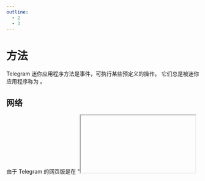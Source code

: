 ```yaml
---
outline:
  - 2
  - 3
---
```


# 方法

Telegram 迷你应用程序方法是事件，可执行某些预定义的操作。 它们总是被迷你应用程序称为
。

## 网络

由于 Telegram 的网页版是在 "<iframe/>"标签中显示前端应用程序，因此
使用两个 iframe 之间的默认通信方式--通过 "window.parent.postMessage "函数发送信息
。

第一个参数是一个 JSON 对象，**转换为字符串**。 该对象应
具有此接口：

```typescript
interface MessageJSON {
  eventType: string;
  eventData: any;
}
```

第二个参数是 `targetOrigin` - 允许的父 iframe 起源。 我们建议在不安全的情况下避免使用通配符 `*`* 您的应用程序可能不是被
  Telegram 插入，而是被另一个 iframe 插入，而后者仍能与您的应用程序通信并接收
  的一些数据。

作为默认值，您可以使用 `https://web.telegram.org`。

因此，正如你所看到的，每个方法都有自己的名称，由 `eventType` 表示，参数存储在
的 `eventData` 属性中。 下面是使用示例：

```typescript
const data = JSON.stringify({
  eventType: 'web_app_setup_back_button',
  eventData: {
    is_visible: true,
  },
});

window.parent.postMessage(data, 'https://web.telegram.org')；
```

这段代码将使 Telegram [返回按钮]（back-button.md）出现。

## 桌面和移动

与网络不同，桌面和移动应用程序使用的方法调用方式更为特殊。
都将创建一个全局函数 `window.TelegramWebviewProxy.postEvent` 。

作为第一个参数，该函数接受事件名称。 第二个是参数对象，
转换为字符串。 具体操作如下：

```typescript
const data = JSON.stringify({ is_visible: true });

window
  .TelegramWebviewProxy
  .postEvent('web_app_setup_back_button', data)；
```

## Windows Phone

Telegram Windows Phone 应用程序提供 "window.external.notify "功能。 它接受与网络版相同的
参数：

```typescript
const data = JSON.stringify({
  eventType: 'web_app_setup_back_button',
  eventData: { is_visible: true },
});

window.external.notify(data)；
```

## 调用方法

为开发人员的应用程序处理所有可能的环境是一项挑战。 为了简化
这一过程，社区开发了 [@telegram-apps/sdk](../packages/telegram-apps-sdk/2-x)
软件包，大大简化了集成工作。

下面介绍如何使用它：

```ts
import { postEvent } from '@telegram-apps/sdk';

postEvent('web_app_set_header_color', { color_key: 'bg_color' })；
```

有关调用方法的更多信息，请参阅
软件包的 [documentation](../packages/telegram-apps-bridge/events.md#calling-methods) 。

## 可用方法

本节列出了可调用的可用方法及其名称、说明和
参数。 如果迷你应用程序不满足最低方法版本要求，
。 只要内部没有定义
，本地应用程序就不知道应该调用哪个方法。

### \`iframe_ready

通知父 iframe 当前帧已准备就绪。 此方法仅在 Telegram 的网络版
中使用。 因此，Mini App 将收到 [set_custom_style](events.md#set-custom-style)
事件。

| 现场   | 类型 | 说明                              |
| ---- | -- | ------------------------------- |
| 支持重载 | 布尔 | _可选_。 如果当前迷你应用程序支持本地重载，则为 True。 |

### iframe_will_reload

通知父 iframe 当前 iframe 将重新加载。

### 获取信息

自**v7.2**

请求当前的生物测量设置。

### web_app_biometry_open_settings

自**v7.2**

打开机器人的生物识别访问设置。 在需要请求生物识别
访问尚未授权的用户时非常有用。

::: info

该方法只能在用户与迷你
App 界面交互（如点击迷你 App 内部或主按钮）时调用

:::

### `web_app_biometry_request_access` `web_app_biometry_request_access`.

自**v7.2**

请求允许使用生物识别技术。

| 现场 | 类型  | 说明                                                 |
| -- | --- | -------------------------------------------------- |
| 理由 | 字符串 | _可选_。 在弹出窗口中显示给用户的文字，说明机器人需要访问生物识别信息的原因，0-128 个字符。 |

### web_app_biometry_request_auth

自**v7.2**

使用生物识别技术验证用户身份。

| 现场 | 类型  | 说明                                                             |
| -- | --- | -------------------------------------------------------------- |
| 理由 | 字符串 | _可选_。 在弹出窗口中显示给用户的文字，说明要求用户进行身份验证的原因，以及根据身份验证将采取的操作，0-128 个字符。 |

### 网络应用生物测量更新令牌

自**v7.2**

更新设备安全存储中的生物识别令牌。 要删除标记，请输入一个空的
字符串。

| 现场  | 类型  | 说明                      |
| --- | --- | ----------------------- |
| 象征性 | 字符串 | 要存储的令牌。 最大长度为 1024 个符号。 |

### 网络应用关闭

关闭迷你应用程序。

### web_app_close_scan_qr_popup

自**v6.4**

关闭 QR 扫描仪。 Telegram 应用程序会创建
[scan_qr_popup_closed](events.md#scan-qr-popup-closed) 事件。

### 网络应用数据发送

向机器人发送数据。 调用该方法时，会向机器人发送一条服务消息，其中包含
长度不超过 4096 字节的数据。 然后，迷你应用程序将关闭。

要获取更多信息，请查看
class [Message](https://core.telegram.org/bots/api#message) 中的 `web_app_data` 字段。

| 现场 | 类型  | 说明                          |
| -- | --- | --------------------------- |
| 数据 | 字符串 | 要发送给机器人的数据。 大小不应超过 4096 字节。 |

### 网络应用扩展

[展开]（viewport.md）迷你应用程序。

### `web_app_invoke_custom_method` 方法

自**v6.9**

| 现场                          | 类型  | 说明                |
| --------------------------- | --- | ----------------- |
| req_id | 字符串 | 当前调用的唯一标识符。       |
| 方法                          | 字符串 | 方法名称。             |
| 参数                          | 未知  | 根据 `method`设置的参数。 |

### web_app_open_invoice

自**v6.1**

按指定的标签打开发票。 有关发票的更多信息，请参阅
此 [文档](https://core.telegram.org/bots/payments)。

| 现场  | 类型  | 说明       |
| --- | --- | -------- |
| 小毛虫 | 字符串 | 发票唯一标识符。 |

### 网络应用打开链接

在默认浏览器中打开链接。 迷你应用程序不会关闭。

| 现场                                                         | 类型  | 说明                                                                      | 自      |
| ---------------------------------------------------------- | --- | ----------------------------------------------------------------------- | ------ |
| 网址                                                         | 字符串 | Telegram 应用程序要打开的 URL。 应是采用 `https` 协议的完整路径。                            |        |
| try_instant_view | 布尔  | _可选_。 如果可能，链接将以 [Instant View](https://instantview.telegram.org/) 模式打开。 | `v6.4` |

### web_app_open_popup

自**v6.2**

打开一个新的 [弹出窗口]（popup.md）。 当用户关闭弹出窗口时，Telegram 会创建
[popup_closed](events.md#popup-closed) 事件。

<table>
  <thead>

  <tr>
    <th>现场</th>
    <th>类型</th>
    <th>说明</th>
  </tr>

  </thead>
  <tbody>

  <tr>
    <td>标题</td>
    <td>
      <code>字符串</code>
    </td>
    <td>弹出标题中要显示的文本，0-64 个字符</td>
  </tr>

  <tr>
    <td>信息</td>
    <td>
      <code>字符串</code>
    </td>
    <td>
      弹出窗口正文中要显示的信息，1-256 个字符
    </td>
  </tr>

  <tr>
    <td>按钮</td>
    <td>
      <a href="#popupbutton">
        <code>弹出按钮</code>
      </a>
    </td>
    <td>弹出窗口中要显示的按钮列表，1-3 个按钮</td>
  </tr>

  </tbody>
</table>

#### 弹出按钮

<table>
  <thead>

  <tr>
    <th>现场</th>
    <th>类型</th>
    <th>说明</th>
  </tr>

  </thead>
  <tbody>

  <tr>
    <td>本我</td>
    <td>
      <code>字符串</code>
    </td>
    <td>按钮的标识符，0-64 个字符。</td>
  </tr>

  <tr>
    <td>类型</td>
    <td>
      <code>字符串</code>
    </td>
    <td>
      按钮类型。 价值：      
<ul>
        <li>
          <code>默认情况</code>下，使用默认样式的按钮
        </li>
        <li>
          <code>破坏性</code>，表示破坏性操作的按钮样式（如
          "删除"、"删除 "等）
        </li>
        <li>
          <code>ok</code>，一个带有本地化文本 "OK "的按钮
        </li>
        <li>
          <code>关闭</code>，一个带有本地化文本 "关闭 "的按钮
        </li>
        <li>
          <code>取消</code>，一个带有本地化文本 "取消 "的按钮
        </li>
      </ul>
    </td>
  </tr>

  <tr>
    <td>文本</td>
    <td>
      <code>字符串</code>
    </td>
    <td>
      按钮上要显示的文本，0-64
      字符。 当<code>键入</code> <code>确定</code>、<code>关闭</code>或
      <code>取消</code>时<i>忽略</i>。
    </td>
  </tr>
  </tbody>
</table>

### web_app_open_scan_qr_popup

自**v6.4**

打开 QR 扫描仪。 扫描仪关闭时，Telegram 应用程序会创建
[scan_qr_popup_closed](events.md#scan-qr-popup-closed) 事件。 当扫描仪读取 QR 时，
Telegram 会创建 [qr_text_received](events.md#qr-text-received) 事件。

| 现场 | 类型  | 说明                   |
| -- | --- | -------------------- |
| 文本 | 字符串 | _可选_。 QR 扫描仪中要显示的文本。 |

### `web_app_open_tg_link`

自**v6.1**

通过路径名和查询参数打开 Telegram 链接。 链接将在
Telegram 应用程序中打开，迷你应用程序将关闭。

| 现场                             | 类型  | 说明                                                     |
| ------------------------------ | --- | ------------------------------------------------------ |
| path_full | 字符串 | 应是从以下格式的链接中提取的值：`https://t.me/{path_full}`。 可额外包含查询参数。 |

### 从剪贴板读取文本

自**v6.4**

从剪贴板读取文本。 该方法接受一个请求标识符，该标识符用于
适当检索
[clipboard_text_received](events.md#clipboard-text-received) 事件中的方法执行结果。

| 现场                          | 类型  | 说明                               |
| --------------------------- | --- | -------------------------------- |
| req_id | 字符串 | 唯一的请求标识符。 应为任何唯一字符串，以便适当处理生成的事件。 |

### 网络应用就绪

通知 Telegram 当前应用程序已准备好显示。 此方法可让 Telegram
删除应用程序加载器并显示迷你应用程序。

### 网络应用请求电话

自**v6.9**

[//]: # "TODO: 检查是否正确。 它可能会请求其他用户的电话。"

请求访问当前用户的电话。

### 网络应用请求主题

请求 Telegram 当前的 [主题](theming.md)。 因此，Telegram 将
创建 [theme_changed](events.md#theme-changed) 事件。

### 网络应用请求视口

从 Telegram 请求当前 [viewport](viewport.md)信息。 因此，
Telegram 将创建 [viewport_changed](events.md#viewport-changed) 事件。

### web_app_request_write_access

自**v6.9**

请求对当前用户进行写信息访问。

### 网络应用设置背景色

自**v6.1**

更新迷你应用程序的 [背景色]（theming.md#background-and-header-colors）。

| 现场 | 类型  | 说明                                                                                                                                 |
| -- | --- | ---------------------------------------------------------------------------------------------------------------------------------- |
| 颜色 | 字符串 | Mini App 的背景颜色（格式为 `#RRGGBB`），或其中一个值：bg_color`或 `secondary_bg_color |

### web_app_set_bottom_bar_color

自**v7.10**

更新迷你应用程序底部栏的背景颜色。

| 现场 | 类型  | 说明                                                                                                                                                                                                                       |
| -- | --- | ------------------------------------------------------------------------------------------------------------------------------------------------------------------------------------------------------------------------ |
| 颜色 | 字符串 | Mini App 底栏背景颜色（`#RRGGBB` 格式），或其中一个值：bg_color"、"secondary_bg_color "或 "bottom_bar_bg_color |

### 网络应用设置页眉颜色

自**v6.1**

更新迷你应用程序[页眉颜色]（theming.md#background-and-header-colors）。
方法应接受 `color_key` 或 `color` 属性。

| 现场                             | 类型  | 说明                                                | 自      |
| ------------------------------ | --- | ------------------------------------------------- | ------ |
| color_key | 字符串 | 迷你应用标题颜色键。 可以是 `bg_color` 或 `secondary_bg_color`。 |        |
| 颜色                             | 字符串 | RGB 格式的颜色。                                        | `v6.9` |

### `web_app_setup_back_button` 返回按钮

自**v6.1**

更新 [返回按钮](back-button.md) 设置。

| 现场                              | 类型 | 说明          |
| ------------------------------- | -- | ----------- |
| is_visible | 布尔 | 后退按钮是否应该可见？ |

### 网络应用程序设置关闭行为

更新当前的 [关闭行为]（closing-behavior.md）。

| 现场   | 类型 | 说明                  |
| ---- | -- | ------------------- |
| 需要确认 | 布尔 | 如果应用程序即将关闭，是否会提示用户？ |

### web_app_setup_main_button

更新 [主按钮](main-button.md) 设置。

| 现场                                                            | 类型  | 说明                                                | 自      |
| ------------------------------------------------------------- | --- | ------------------------------------------------- | ------ |
| is_visible                               | 布尔  | _可选_。 是否应显示按钮。                                    |        |
| is_active                                | 布尔  | _可选_。 是否应启用该按钮。                                   |        |
| is_progress_visible | 布尔  | _可选_。 是否应显示按钮内的加载器。 如果某些操作需要时间，请使用此属性。 该加载器将通知用户。 |        |
| 文本                                                            | 字符串 | _可选_。 按钮内的文本。                                     |        |
| 颜色                                                            | 字符串 | _可选_。 按钮背景颜色，格式为 `#RRGGBB`。                       |        |
| 文字颜色                                                          | 字符串 | _可选_。 按钮文本颜色，格式为 `#RRGGBB`。                       |        |
| 具有阳光效应                                                        | 布尔  | _可选_。 按钮是否应该有闪亮的效果？                               | `v7.8` |

### 设置按钮

自**v6.10**

更新 [设置按钮] 的当前状态（settings-button.md）。

| 现场                              | 类型 | 说明            |
| ------------------------------- | -- | ------------- |
| is_visible | 布尔 | 是否显示 "设置 "按钮。 |

### web_app_setup_swipe_behavior 行为

自**v7.7**

设置新的轻扫行为。

| 现场     | 类型 | 说明              |
| ------ | -- | --------------- |
| 允许垂直擦拭 | 布尔 | 允许使用垂直轻扫关闭应用程序。 |

### 网络应用分享故事

自**v7.8**

打开本地故事编辑器的方法。

| 现场                                                    | 类型  | 说明                                                                                                           |
| ----------------------------------------------------- | --- | ------------------------------------------------------------------------------------------------------------ |
| 媒体URL                                                 | 字符串 | 媒体 URL，将用作创建故事的背景。                                                                                           |
| 文本                                                    | 字符串 | _可选_。 要添加到媒体中的标题。 普通用户为 0-200 个字符，[高级用户](https://telegram.org/faq_premium#telegram-premium) 为 0-2048 个字符。    |
| widget_link                      | 对象  | _可选_。 描述要包含在故事中的 widget 链接的对象。 请注意，只有 [高级用户](https://telegram.org/faq_premium#telegram-premium) 才能发布带有链接的故事。 |
| widget_link.url  | 字符串 | 故事中要包含的 URL。                                                                                                 |
| widget_link.name | 字符串 | _可选_。 小部件链接显示的名称，0-48 个字符。                                                                                   |

### web_app_setup_secondary_button

自**v7.10**

更新辅助按钮设置的方法。

<table>
  <thead>

  <tr>
    <th>现场</th>
    <th>类型</th>
    <th>说明</th>
  </tr>

  </thead>
  <tbody>

  <tr>
    <td>is_visible</td>
    <td>
      <code>布尔</code>
    </td>
    <td><i>可选</i>。 是否应显示按钮。</td>
  </tr>

  <tr>
    <td>is_active</td>
    <td>
      <code>布尔</code>
    </td>
    <td><i>可选</i>。 是否应启用该按钮。</td>
  </tr>

  <tr>
    <td>is_progress_visible</td>
    <td>
      <code>布尔</code>
    </td>
    <td>
      <i>可选</i>。 是否应显示按钮内的加载器。 如果 
      某些操作需要时间，请使用此属性。 该加载器将通知用户。
    </td>
  </tr>

  <tr>
    <td>颜色</td>
    <td>
      <code>字符串</code>
    </td>
    <td><i>可选</i>。 按钮背景颜色，格式为<code>#RRGGBB</code>。</td>
  </tr>

  <tr>
    <td>文字颜色</td>
    <td>
      <code>字符串</code>
    </td>
    <td><i>可选</i>。 按钮文本颜色，格式为<code>#RRGGBB</code>。</td>
  </tr>

  <tr>
    <td>具有阳光效应</td>
    <td>
      <code>布尔</code>
    </td>
    <td><i>可选</i>。 按钮是否应该有闪亮的效果？</td>
  </tr>

  <tr>
    <td>位置</td>
    <td>
      <code>字符串</code>
    </td>
    <td>
      <i>可选</i>。 辅助按钮的位置。 只有在主按钮和 
      副按钮都可见时才适用。 <br/>支持的值：      
<ul>
        <li>
          <code>左侧</code>，显示在主按钮左侧， 
        </li>
        <li>
          <code>右侧</code>，显示在主按钮右侧，
        </li>
        <li>
          <code>顶部</code>，显示在主按钮上方，
        </li>
        <li>
          <code>底部</code>，显示在主按钮下方。
        </li>
      </ul>
    </td>
  </tr>
  </tbody>
</table>

### web_app_switch_inline_query

自**v6.7**

在当前聊天的输入框中插入机器人的用户名和指定的内联查询。
查询可能为空，在这种情况下，只会插入机器人的用户名。 客户端会提示
用户选择特定聊天，然后打开该聊天，在输入框中插入机器人的用户名和
指定的内联查询。

<table>
  <thead>

  <tr>
    <th>现场</th>
    <th>类型</th>
    <th>说明</th>
  </tr>

  </thead>
  <tbody>

  <tr>
    <td>询问</td>
    <td>
      <code>字符串</code>
    </td>
    <td>
      在当前机器人名称之后插入的文本。 最大长度为 
      <b>256 个</b>符号。
    </td>
  </tr>

  <tr>
    <td>聊天类型</td>
    <td>
      <code>字符串[]</code>
    </td>
    <td>
      可用于发送信息的聊天类型列表。 可能是空列表。 价值：      
<ul>
        <li>
          <code>用户</code> 
        </li>
        <li>
          <code>机器人</code>
        </li>
        <li>
          <code>组别</code>
        </li>
        <li>
          <code>频道</code>
        </li>
      </ul>
    </td>
  </tr>

  </tbody>
</table>

### 网络应用触发触觉反馈

自**v6.1**

生成 [触觉反馈]（haptic-feedback.md）事件。

<table>
  <thead>

  <tr>
    <th>现场</th>
    <th>类型</th>
    <th>说明</th>
  </tr>

  </thead>
  <tbody>

  <tr>
    <td>类型</td>
    <td>
      <code>字符串</code>
    </td>
    <td>
      触觉事件类型。 价值：      
<ul>
        <li>
          当 UI 组件发生碰撞时会产生<code>影响</code>。
        </li>
        <li>
          当某些操作执行完毕时<code>发出通知</code>。
        </li>
        <li>
          <code>selection_change</code>，当用户更改选择时。
        </li>
      </ul>
    </td>
  </tr>

  <tr>
    <td>impact_style</td>
    <td>
      <code>字符串</code>
    </td>
    <td>
      <code>类型</code>为<code>impact</code> 时必须填写。 价值：      
<ul>
        <li>
          <code>光</code>，表示小型或轻量级用户界面对象之间发生碰撞
        </li>
        <li>
          <code>中型</code>，表示中等大小或中等重量的 UI
          物体之间发生碰撞
        </li>
        <li>
          <code>重</code>，表示大型或重量级用户界面对象之间发生碰撞
        </li>
        <li>
          <code>刚性</code>，表示硬质或不灵活的用户界面对象之间发生碰撞
        </li>
        <li>
          <code>软</code>，表示软性或柔性 UI 对象之间发生碰撞
        </li>
      </ul>
    </td>
  </tr>
  <tr>
    <td>通知类型</td>
    <td>
      <code>字符串</code>
    </td>
    <td>
      <code>类型</code>为<code>通知</code>时必须填写。 价值：      
<ul>
        <li>
          <code>错误</code>，表示任务或操作失败
        </li>
        <li>
          <code>success</code> 表示任务或操作已成功完成
        </li>
        <li>
          <code>警告</code>，表示某项任务或操作产生了警告
        </li>
      </ul>
    </td>
  </tr>
  </tbody>
</table>
